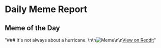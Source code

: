 # Daily Meme Report

## Meme of the Day
"### It's not always about a hurricane. \n\n![Meme](https://i.redd.it/wcge8milwivd1.png)\n\n[View on Reddit](https://redd.it/1g6j3cu)"
